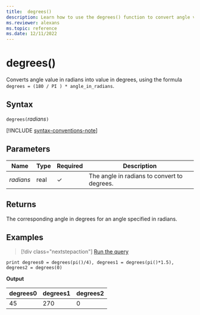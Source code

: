 ```yaml
---
title:  degrees()
description: Learn how to use the degrees() function to convert angle values from radians to values in degrees.
ms.reviewer: alexans
ms.topic: reference
ms.date: 12/11/2022
---
```

# degrees()

Converts angle value in radians into value in degrees, using the formula `degrees = (180 / PI ) * angle_in_radians`.

## Syntax

`degrees(`*radians*`)`

[!INCLUDE [syntax-conventions-note](../../includes/syntax-conventions-note.md)]

## Parameters

| Name | Type | Required | Description |
|--|--|--|--|
| *radians* | real | &check; | The angle in radians to convert to degrees. |

## Returns

The corresponding angle in degrees for an angle specified in radians.

## Examples

> [!div class="nextstepaction"]
> <a href="https://dataexplorer.azure.com/clusters/help/databases/Samples?query=H4sIAAAAAAAAAysoyswrUUhJTS9KTS02ULCFMTUKMjU09U00dWAChmhyWoZ6pghZIyRZA00AiS3HB1UAAAA=" target="_blank">Run the query</a>

```kusto
print degrees0 = degrees(pi()/4), degrees1 = degrees(pi()*1.5), degrees2 = degrees(0)
```

**Output**

|degrees0|degrees1|degrees2|
|---|---|---|
|45|270|0|
